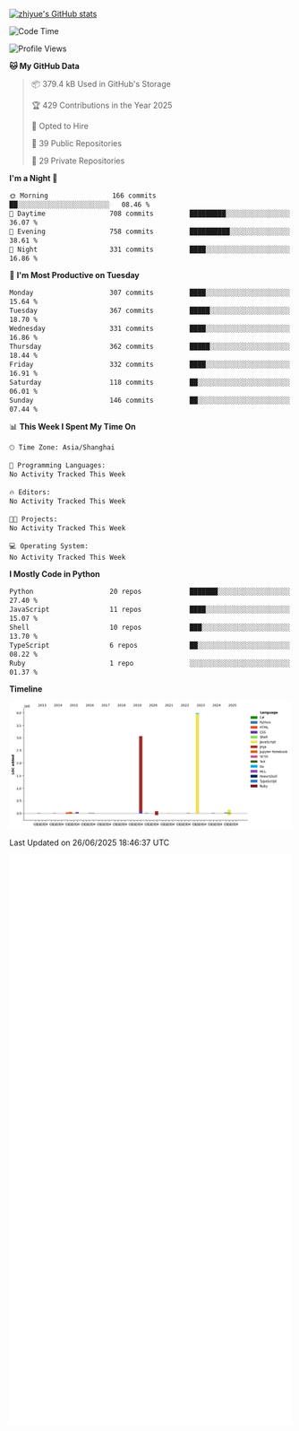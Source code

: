 
[![zhiyue's GitHub stats](https://github-readme-stats.vercel.app/api?username=zhiyue)](https://github.com/anuraghazra/github-readme-stats&&show_icons=true)

<!--START_SECTION:waka-->
![Code Time](http://img.shields.io/badge/Code%20Time-2%2C215%20hrs%2020%20mins-blue)

![Profile Views](http://img.shields.io/badge/Profile%20Views-39-blue)

**🐱 My GitHub Data** 

> 📦 379.4 kB Used in GitHub's Storage 
 > 
> 🏆 429 Contributions in the Year 2025
 > 
> 💼 Opted to Hire
 > 
> 📜 39 Public Repositories 
 > 
> 🔑 29 Private Repositories 
 > 
**I'm a Night 🦉** 

```text
🌞 Morning                166 commits         ██░░░░░░░░░░░░░░░░░░░░░░░   08.46 % 
🌆 Daytime                708 commits         █████████░░░░░░░░░░░░░░░░   36.07 % 
🌃 Evening                758 commits         ██████████░░░░░░░░░░░░░░░   38.61 % 
🌙 Night                  331 commits         ████░░░░░░░░░░░░░░░░░░░░░   16.86 % 
```
📅 **I'm Most Productive on Tuesday** 

```text
Monday                   307 commits         ████░░░░░░░░░░░░░░░░░░░░░   15.64 % 
Tuesday                  367 commits         █████░░░░░░░░░░░░░░░░░░░░   18.70 % 
Wednesday                331 commits         ████░░░░░░░░░░░░░░░░░░░░░   16.86 % 
Thursday                 362 commits         █████░░░░░░░░░░░░░░░░░░░░   18.44 % 
Friday                   332 commits         ████░░░░░░░░░░░░░░░░░░░░░   16.91 % 
Saturday                 118 commits         ██░░░░░░░░░░░░░░░░░░░░░░░   06.01 % 
Sunday                   146 commits         ██░░░░░░░░░░░░░░░░░░░░░░░   07.44 % 
```


📊 **This Week I Spent My Time On** 

```text
🕑︎ Time Zone: Asia/Shanghai

💬 Programming Languages: 
No Activity Tracked This Week

🔥 Editors: 
No Activity Tracked This Week

🐱‍💻 Projects: 
No Activity Tracked This Week

💻 Operating System: 
No Activity Tracked This Week
```

**I Mostly Code in Python** 

```text
Python                   20 repos            ███████░░░░░░░░░░░░░░░░░░   27.40 % 
JavaScript               11 repos            ████░░░░░░░░░░░░░░░░░░░░░   15.07 % 
Shell                    10 repos            ███░░░░░░░░░░░░░░░░░░░░░░   13.70 % 
TypeScript               6 repos             ██░░░░░░░░░░░░░░░░░░░░░░░   08.22 % 
Ruby                     1 repo              ░░░░░░░░░░░░░░░░░░░░░░░░░   01.37 % 
```



**Timeline**

![Lines of Code chart](https://raw.githubusercontent.com/zhiyue/zhiyue/main/assets/bar_graph.png)


 Last Updated on 26/06/2025 18:46:37 UTC
<!--END_SECTION:waka-->

<!-- [![Top Langs](https://github-readme-stats.vercel.app/api/top-langs/?username=zhiyue)](https://github.com/anuraghazra/github-readme-stats) -->

![](./github-metrics.svg)

